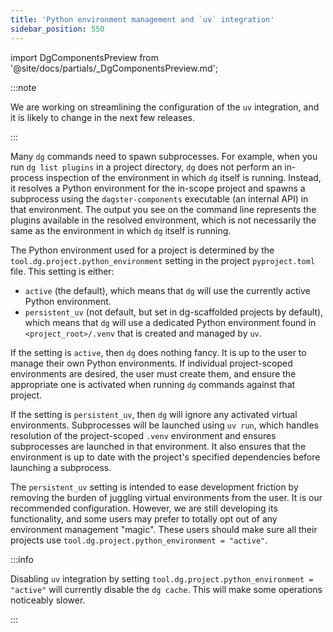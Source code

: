```yaml
---
title: 'Python environment management and `uv` integration'
sidebar_position: 550
---
```


import DgComponentsPreview from '@site/docs/partials/\_DgComponentsPreview.md';

<DgComponentsPreview />

:::note

We are working on streamlining the configuration of the `uv` integration, and it
is likely to change in the next few releases.

:::

Many `dg` commands need to spawn subprocesses. For example, when you run `dg list plugins` in a project directory, `dg` does not perform an in-process inspection of the environment in which `dg` itself is running. Instead, it resolves a Python environment for the in-scope project and spawns a subprocess using the `dagster-components` executable (an internal API) in that environment. The output you see on the command line represents the plugins available in the resolved environment, which is not necessarily the same as the environment in which `dg` itself is running.

The Python environment used for a project is determined by the `tool.dg.project.python_environment` setting in the project `pyproject.toml` file. This setting is either:

- `active` (the default), which means that `dg` will use the currently active Python environment.
- `persistent_uv` (not default, but set in dg-scaffolded projects by default), which means that `dg` will use a dedicated Python environment found in `<project_root>/.venv` that is created and managed by `uv`.

If the setting is `active`, then `dg` does nothing fancy. It is up to the user to manage their own Python environments. If individual project-scoped environments are desired, the user must create them, and ensure the appropriate one is activated when running `dg` commands against that project.

If the setting is `persistent_uv`, then `dg` will ignore any activated virtual environments. Subprocesses will be launched using `uv run`, which handles resolution of the project-scoped `.venv` environment and ensures subprocesses are launched in that environment. It also ensures that the environment is up to date with the project's specified dependencies before launching a subprocess.

The `persistent_uv` setting is intended to ease development friction by removing the burden of juggling virtual environments from the user. It is our recommended configuration. However, we are still developing its functionality, and some users may prefer to totally opt out of any environment management "magic". These users should make sure all their projects use `tool.dg.project.python_environment = "active"`.

:::info

Disabling `uv` integration by setting `tool.dg.project.python_environment
= "active"` will currently disable the `dg cache`. This will make some
operations noticeably slower.

:::
